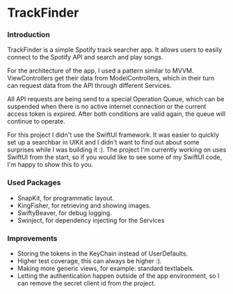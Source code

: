 # TrackFinder

### Introduction
TrackFinder is a simple Spotify track searcher app. It allows users to easily connect to the Spotify API and search and play songs.

For the architecture of the app, I used a pattern similar to MVVM. ViewControllers get their data from ModelControllers, which in their turn can request data from the API through different Services.

All API requests are being send to a special Operation Queue, which can be suspended when there is no active internet connection or the current access token is expired. After both conditions are valid again, the queue will continue to operate.

For this project I didn't use the SwiftUI framework. It was easier to quickly set up a searchbar in UIKit and I didn't want to find out about some surprises while I was building it :). The project I'm currently working on uses SwiftUI from the start, so if you would like to see some of my SwiftUI code, I'm happy to show this to you.

### Used Packages
  - SnapKit, for programmatic layout.
  - KingFisher, for retrieving and showing images.
  - SwiftyBeaver, for debug logging.
  - Swinject, for dependency injecting for the Services

### Improvements
  - Storing the tokens in the KeyChain instead of UserDefaults.
  - Higher test coverage, this can always be higher :).
  - Making more generic views, for example: standard textlabels.
  - Letting the authentication happen outside of the app environment, so I can remove the secret client id from the project.
